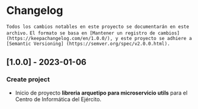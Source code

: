 # Changelog
`Todos los cambios notables en este proyecto se documentarán en este archivo.`
`El formato se basa en [Mantener un registro de cambios] (https://keepachangelog.com/en/1.0.0/),
y este proyecto se adhiere a [Semantic Versioning] (https://semver.org/spec/v2.0.0.html).`

## [1.0.0] - 2023-01-06
### Create project
- Inicio de proyecto **libreria arquetipo para microservicio utils** para el Centro de Informática del Ejército.